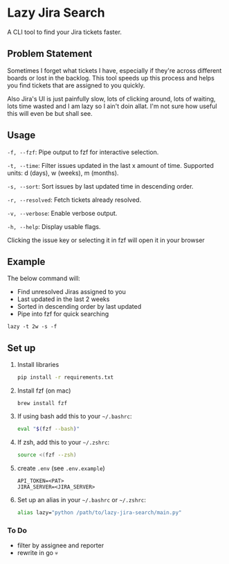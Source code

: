 # Lazy Jira Search
A CLI tool to find your Jira tickets faster.

## Problem Statement
Sometimes I forget what tickets I have, especially if they're across different boards or lost in the backlog. This tool speeds up this process and helps you find tickets that are assigned to you quickly.

Also Jira's UI is just painfully slow, lots of clicking around, lots of waiting, lots time wasted and I am lazy so I ain't doin allat. I'm not sure how useful this will even be but shall see.

## Usage
`-f, --fzf`: Pipe output to fzf for interactive selection.

`-t, --time`: Filter issues updated in the last x amount of time. Supported units: d (days), w (weeks), m (months).

`-s, --sort`: Sort issues by last updated time in descending order.

`-r, --resolved`: Fetch tickets already resolved.

`-v, --verbose`: Enable verbose output.

`-h, --help`: Display usable flags.

Clicking the issue key or selecting it in fzf will open it in your browser

## Example
The below command will:
- Find unresolved Jiras assigned to you
- Last updated in the last 2 weeks
- Sorted in descending order by last updated
- Pipe into fzf for quick searching

```
lazy -t 2w -s -f
```

## Set up
1. Install libraries
    ```bash
    pip install -r requirements.txt
    ```

2. Install fzf (on mac)
    ```
    brew install fzf
    ```

3. If using bash add this to your `~/.bashrc`:
    ```bash
    eval "$(fzf --bash)"
    ```

4. If zsh, add this to your `~/.zshrc`:
    ```bash
    source <(fzf --zsh)
    ```

5. create `.env` (see `.env.example`)
    ```
    API_TOKEN=<PAT>
    JIRA_SERVER=<JIRA_SERVER>
    ```

5. Set up an alias in your `~/.bashrc` or `~/.zshrc`:
    ```bash
    alias lazy="python /path/to/lazy-jira-search/main.py"
    ```

### To Do
- filter by assignee and reporter
- rewrite in go 💀
